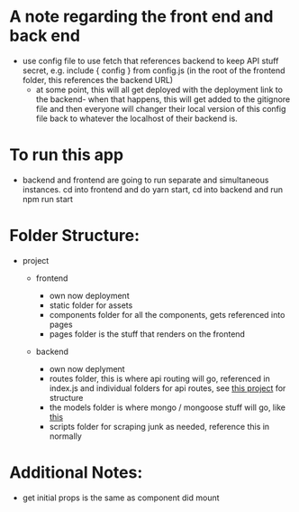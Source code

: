# A note regarding the front end and back end
* use config file to use fetch that references backend to keep API stuff secret, e.g. include { config } from config.js (in the root of the frontend folder, this references the backend URL)
    * at some point, this will all get deployed with the deployment link to the backend- when that happens, this will get added to the gitignore file and then everyone will changer their local version of this config file back to whatever the localhost of their backend is. 
# To run this app
* backend and frontend are going to run separate and simultaneous instances. cd into frontend and do yarn start, cd into backend and run npm run start

# Folder Structure:
* project
    * frontend
        * own now deployment
        * static folder for assets
        * components folder for all the components, gets referenced into pages
        * pages folder is the stuff that renders on the frontend 

    * backend
        * own now deplyment
        * routes folder, this is where api routing will go, referenced in index.js and individual folders for api routes, see [this project](https://github.com/k8xian/MongoNewsScraper/tree/master/routes/api) for structure 
        * the models folder is where mongo / mongoose stuff will go, like [this](https://github.com/k8xian/MongoNewsScraper/tree/master/models)
        * scripts folder for scraping junk as needed, reference this in normally


# Additional Notes: 
* get initial props is the same as component did mount
